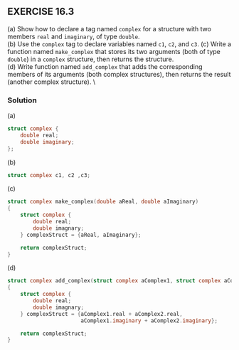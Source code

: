 ## EXERCISE 16.3
(a) Show how to declare a tag named `complex` for a structure with two members `real` and `imaginary`, of type `double`. \
(b) Use the `complex` tag to declare variables named `c1`, `c2`, and `c3`.
(c) Write a function named `make_complex` that stores its two arguments (both of type `double`) in a `complex` structure, then returns the structure. \
(d) Write function named `add_complex` that adds the corresponding members of its arguments (both complex structures), then returns the result (another complex structure). \

### Solution
(a)
```c
struct complex {
    double real;
    double imaginary;
};
```
(b)
```c
struct complex c1, c2 ,c3;
```
(c)
```c
struct complex make_complex(double aReal, double aImaginary)
{
    struct complex {
        double real;
        double imagnary;
    } complexStruct = {aReal, aImaginary};

    return complexStruct;
}
```
(d)
```c
struct complex add_complex(struct complex aComplex1, struct complex aComplex2)
{
    struct complex {
        double real;
        double imagnary;
    } complexStruct = {aComplex1.real + aComplex2.real,
                       aComplex1.imaginary + aComplex2.imaginary};

    return complexStruct;
}
